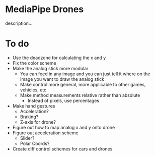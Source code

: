 # MediaPipe Drones
description...
# To do
- Use the deadzone for calculating the x and y
- Fix the color scheme
- Make the analog stick more modular
    - You can feed in any image and you can just tell it where on the image you want to draw the analog stick
    - Make control more general, more applicable to other games, vehicles, etc
    - Make method measurements relative rather than absolute
        - Instead of pixels, use percentages
- Make hand gestures
    - Acceleration?
    - Braking?
    - Z-axis for drone?
- Figure out how to map analog x and y onto drone
- Figure out acceleration scheme
    - Slider?
    - Polar Coords?
- Create diff control schemes for cars and drones
